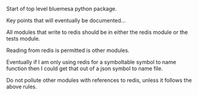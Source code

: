 Start of top level bluemesa python package.

Key points that will eventually be documented...

All modules that write to redis should be
in either the redis module or the tests module.

Reading from redis is permitted is other modules.

Eventually if I am only using redis for a symboltable
symbol to name function then I could get that out of
a json symbol to name file.

Do not pollute other modules with references to redis,
unless it follows the above rules.
